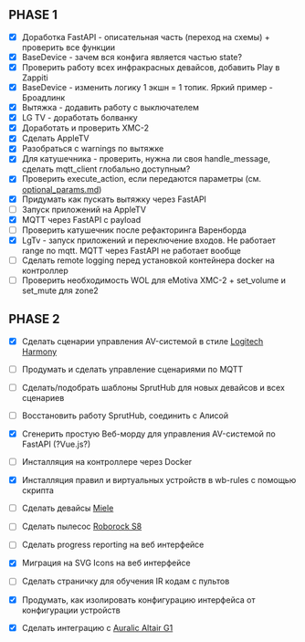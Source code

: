 ## PHASE 1
- [x] Доработка FastAPI - описательная часть (переход на схемы) + проверить все функции
- [x] BaseDevice - зачем вся конфига является частью state?
- [x] Проверить работу всех инфракрасных девайсов, добавить Play в Zappiti
- [x] BaseDevice - изменить логику 1 экшн = 1 топик. Яркий пример - Броадлинк
- [x] Вытяжка - додавить работу с выключателем
- [x] LG TV - доработать болванку
- [x] Доработать и проверить XMC-2
- [x] Сделать AppleTV
- [x] Разобраться с warnings по вытяжке
- [x] Для катушечника - проверить, нужна ли своя handle_message, сделать mqtt_client глобально доступным?
- [x] Проверить execute_action, если передаются параметры (см. [optional_params.md](optional_params.md))
- [x] Придумать как пускать вытяжку через FastAPI
- [ ] Запуск приложений на AppleTV
- [x] MQTT через FastAPI с payload
- [ ] Проверить катушечник после рефакторинга Варенборда
- [x] LgTv - запуск приложений и переключение входов. Не работает range по mqtt. MQTT через FastAPI не работает вообще
- [ ] Сделать remote logging перед установкой контейнера docker на контроллер
- [ ] Проверить необходимость WOL для eMotiva XMC-2 + set_volume и set_mute для zone2

## PHASE 2
- [x] Сделать сценарии управления AV-системой в стиле [Logitech Harmony](scenario_system_spec.md)
- [ ] Продумать и сделать управление сценариями по MQTT
- [ ] Сделать/подобрать шаблоны SprutHub для новых девайсов и всех сценариев
- [ ] Восстановить работу SprutHub, соединить с Алисой
- [x] Сгенерить простую Веб-морду для управления AV-системой по FastAPI (?Vue.js?)
- [ ] Инсталляция на контроллере через Docker
- [x] Инсталляция правил и виртуальных устройств в wb-rules с помощью скрипта
- [ ] Сделать девайсы [Miele](https://github.com/nordicopen/pymiele/tree/main)
- [ ] Сделать пылесос [Roborock S8](https://github.com/Python-roborock/python-roborock?tab=readme-ov-file)
- [ ] Сделать progress reporting на веб интерфейсе
- [x] Миграция на SVG Icons на веб интерфейсе
- [ ] Сделать страничку для обучения IR кодам с пультов
- [x] Продумать, как изолировать конфигурацию интерфейса от конфигурации устройств
- [x] Сделать интеграцию с [Auralic Altair G1](auralic_stragery.md)

